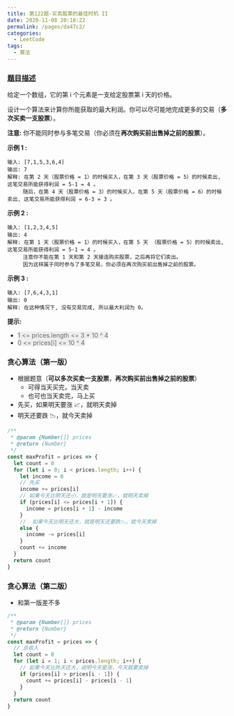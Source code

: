 ```yaml
---
title: 第122题-买卖股票的最佳时机 II
date: 2020-11-08 20:18:22
permalink: /pages/da47c2/
categories:
  - LeetCode
tags:
  - 算法
---
```


### [题目描述](https://leetcode-cn.com/problems/best-time-to-buy-and-sell-stock-ii/solution/)

给定一个数组，它的第 i 个元素是一支给定股票第 i 天的价格。

设计一个算法来计算你所能获取的最大利润。你可以尽可能地完成更多的交易（**多次买卖一支股票**）。

**注意:** 你不能同时参与多笔交易（你必须在**再次购买前出售掉之前的股票**）。

**示例 1 :**

```
输入: [7,1,5,3,6,4]
输出: 7
解释: 在第 2 天（股票价格 = 1）的时候买入，在第 3 天（股票价格 = 5）的时候卖出, 这笔交易所能获得利润 = 5-1 = 4 。
     随后，在第 4 天（股票价格 = 3）的时候买入，在第 5 天（股票价格 = 6）的时候卖出, 这笔交易所能获得利润 = 6-3 = 3 。
```

<!-- more -->

**示例 2 :**

```
输入: [1,2,3,4,5]
输出: 4
解释: 在第 1 天（股票价格 = 1）的时候买入，在第 5 天 （股票价格 = 5）的时候卖出, 这笔交易所能获得利润 = 5-1 = 4 。
     注意你不能在第 1 天和第 2 天接连购买股票，之后再将它们卖出。
     因为这样属于同时参与了多笔交易，你必须在再次购买前出售掉之前的股票。
```

**示例 3 :**

```
输入: [7,6,4,3,1]
输出: 0
解释: 在这种情况下, 没有交易完成, 所以最大利润为 0。
```

**提示:**

- <span style="background: #eee; color: #666;"> 1 <= prices.length <= 3 \* 10 ^ 4 </span>
- <span style="background: #eee; color: #666;"> 0 <= prices[i] <= 10 ^ 4 </span>

### 贪心算法（第一版）

- 根据题意（**可以多次买卖一支股票**，**再次购买前出售掉之前的股票**）
  - 可得当天买完，当天卖
  - 也可也当天卖完，马上买
- 先买，如果明天要涨 📈，就明天卖掉
- 明天还要跌 📉，就今天卖掉

```JavaScript
/**
 * @param {Number[]} prices
 * @return {Number}
 */
const maxProfit = prices => {
  let count = 0
  for (let i = 0; i < prices.length; i++) {
    let income = 0
    // 先买
    income += prices[i]
    // 如果今天比明天还小，就是明天要涨📈，就明天卖掉
    if (prices[i] <= prices[i + 1]) {
      income = prices[i + 1] - income
    }
    //  如果今天比明天还大，就是明天还要跌📉，就今天卖掉
    else {
      income -= prices[i]
    }
    count += income
  }
  return count
}
```

### 贪心算法（第二版）

- 和第一版差不多

```JavaScript
/**
 * @param {Number[]} prices
 * @return {Number}
 */
const maxProfit = prices => {
  // 总收入
  let count = 0
  for (let i = 1; i < prices.length; i++) {
    // 如果今天比昨天还大，说明今天是涨，今天就要卖掉
    if (prices[i] > prices[i - 1]) {
      count += prices[i] - prices[i - 1]
    }
  }
  return count
}
```
